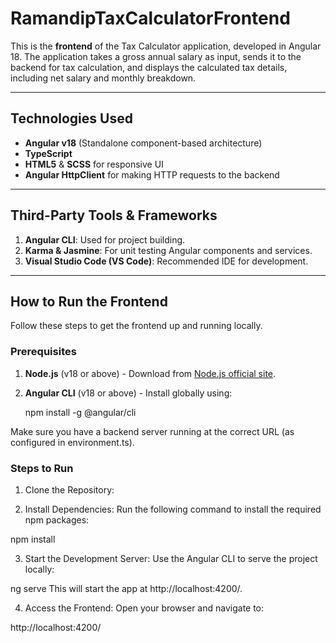 
# RamandipTaxCalculatorFrontend

This is the **frontend** of the Tax Calculator application, developed in Angular 18. The application takes a gross annual salary as input, sends it to the backend for tax calculation, and displays the calculated tax details, including net salary and monthly breakdown.

---

## Technologies Used

- **Angular v18** (Standalone component-based architecture)
- **TypeScript**
- **HTML5** & **SCSS** for responsive UI
- **Angular HttpClient** for making HTTP requests to the backend

---

## Third-Party Tools & Frameworks

1. **Angular CLI**: Used for project building.
2. **Karma & Jasmine**: For unit testing Angular components and services.
4. **Visual Studio Code (VS Code)**: Recommended IDE for development.

---

## How to Run the Frontend

Follow these steps to get the frontend up and running locally.

### Prerequisites
1. **Node.js** (v18 or above) - Download from [Node.js official site](https://nodejs.org/).
2. **Angular CLI** (v18 or above) - Install globally using:

   npm install -g @angular/cli



Make sure you have a backend server running at the correct URL (as configured in environment.ts).
### Steps to Run
1. Clone the Repository:

2. Install Dependencies: Run the following command to install the required npm packages:

npm install

3. Start the Development Server: Use the Angular CLI to serve the project locally:

ng serve
This will start the app at http://localhost:4200/.

4. Access the Frontend: Open your browser and navigate to:

http://localhost:4200/
